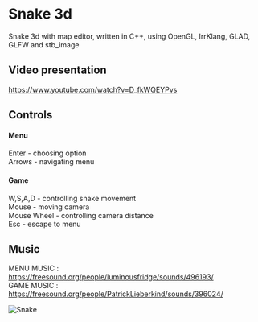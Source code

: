 # Snake 3d

Snake 3d with map editor, written in C++, using OpenGL, IrrKlang, GLAD, GLFW and stb_image  

## Video presentation

https://www.youtube.com/watch?v=D_fkWQEYPvs  

## Controls

#### Menu

Enter - choosing option  
Arrows - navigating menu  

#### Game

W,S,A,D - controlling snake movement  
Mouse - moving camera  
Mouse Wheel - controlling camera distance  
Esc - escape to menu  

## Music

MENU MUSIC : https://freesound.org/people/luminousfridge/sounds/496193/  
GAME MUSIC : https://freesound.org/people/PatrickLieberkind/sounds/396024/ 

![Snake](https://i.ibb.co/L5Qgf6x/snake.png)
